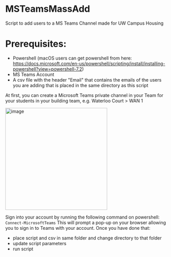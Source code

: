 # MSTeamsMassAdd
Script to add users to a MS Teams Channel made for UW Campus Housing

# Prerequisites:
- Powershell 
  (macOS users can get powershell from here: https://docs.microsoft.com/en-us/powershell/scripting/install/installing-powershell?view=powershell-7.2)
- MS Teams Account
- A csv file with the header "Email" that contains the emails of the users you are adding that is placed in the same directory as this script

At first, you can create a Microsoft Teams private channel in your Team for your students in your building team, e.g. Waterloo Court > WAN 1

<img width="318" alt="image" src="https://user-images.githubusercontent.com/26013798/166160012-81c74785-c3f5-42d9-be49-d01580533806.png">

Sign into your account by running the following command on powershell: 
```Connect-MicrosoftTeams```
This will prompt a pop-up on your browser allowing you to sign in to Teams with your account. Once you have done that: 
- place script and csv in same folder and change directory to that folder
- update script parameters 
- run script
